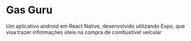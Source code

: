 # Gas Guru
Um aplicativo android em React Native, desenvolvido utilizando Expo, que visa trazer informações úteis na compra de combustível veícular